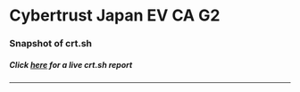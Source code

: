 # Cybertrust Japan EV CA G2
### Snapshot of crt.sh
##### Click [here](https://crt.sh/?q=BBE5A017C759E90B0197A7B5A5DBE027969515CB7A47A8B455592C2A2BA41D6E) for a live crt.sh report

---
